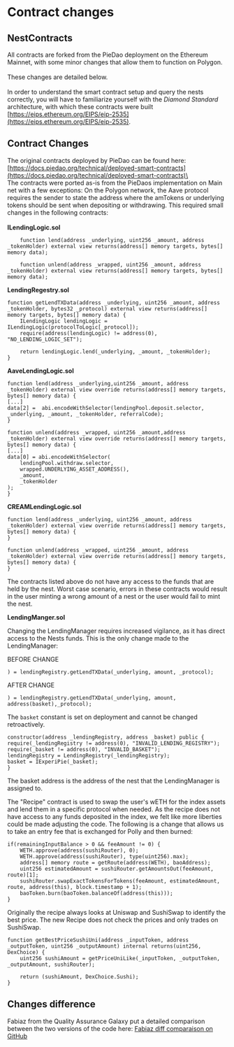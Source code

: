 # Contract changes

## NestContracts

All contracts are forked from the PieDao deployment on the Ethereum Mainnet, with some minor changes that allow them to function on Polygon.\
\
These changes are detailed below.\
\
In order to understand the smart contract setup and query the nests correctly, you will have to familiarize yourself with the _Diamond Standard_ architecture, with which these contracts were built [https://eips.ethereum.org/EIPS/eip-2535](https://eips.ethereum.org/EIPS/eip-2535).

## Contract Changes

The original contracts deployed by PieDao can be found here:\
[https://docs.piedao.org/technical/deployed-smart-contracts](https://docs.piedao.org/technical/deployed-smart-contracts)\
\
The contracts were ported as-is from the PieDaos implementation on Main net with a few exceptions: On the Polygon network, the Aave protocol requires the sender to state the address where the amTokens or underlying tokens should be sent when depositing or withdrawing. This required small changes in the following contracts:\
\
**ILendingLogic.sol**

```
	function lend(address _underlying, uint256 _amount, address _tokenHolder) external view returns(address[] memory targets, bytes[] memory data);

	function unlend(address _wrapped, uint256 _amount, address _tokenHolder) external view returns(address[] memory targets, bytes[] memory data);
```

**LendingRegestry.sol**

```
function getLendTXData(address _underlying, uint256 _amount, address _tokenHolder, bytes32 _protocol) external view returns(address[] memory targets, bytes[] memory data) {
	ILendingLogic lendingLogic = ILendingLogic(protocolToLogic[_protocol]);
	require(address(lendingLogic) != address(0), "NO_LENDING_LOGIC_SET");

	return lendingLogic.lend(_underlying, _amount, _tokenHolder);
}
```

**AaveLendingLogic.sol**

```
function lend(address _underlying,uint256 _amount, address _tokenHolder) external view override returns(address[] memory targets, bytes[] memory data) {
[...]
data[2] =  abi.encodeWithSelector(lendingPool.deposit.selector, _underlying, _amount, _tokenHolder, referralCode);
}

function unlend(address _wrapped, uint256 _amount,address _tokenHolder) external view override returns(address[] memory targets, bytes[] memory data) {
[...]
data[0] = abi.encodeWithSelector(
	lendingPool.withdraw.selector,
	wrapped.UNDERLYING_ASSET_ADDRESS(),
	_amount,
	_tokenHolder
);
}
```

**CREAMLendingLogic.sol**

```
function lend(address _underlying, uint256 _amount, address _tokenHolder) external view override returns(address[] memory targets, bytes[] memory data) {
}

function unlend(address _wrapped, uint256 _amount, address _tokenHolder) external view override returns(address[] memory targets, bytes[] memory data) {
}
```

The contracts listed above do not have any access to the funds that are held by the nest. Worst case scenario, errors in these contracts would result in the user minting a wrong amount of a nest or the user would fail to mint the nest.

**LendingManger.sol**

Changing the LendingManager requires increased vigilance, as it has direct access to the Nests funds. This is the only change made to the LendingManager:

BEFORE CHANGE

```
) = lendingRegistry.getLendTXData(_underlying, amount, _protocol);
```

AFTER CHANGE

```
) = lendingRegistry.getLendTXData(_underlying, amount, address(basket),_protocol);
```

The `basket` constant is set on deployment and cannot be changed retroactively.

```
constructor(address _lendingRegistry, address _basket) public {
require(_lendingRegistry != address(0), "INVALID_LENDING_REGISTRY");
require(_basket != address(0), "INVALID_BASKET");
lendingRegistry = LendingRegistry(_lendingRegistry);
basket = IExperiPie(_basket);
}
```

The basket address is the address of the nest that the LendingManager is assigned to.

The "Recipe" contract is used to swap the user's wETH for the index assets and lend them in a specific protocol when needed. As the recipe does not have access to any funds deposited in the index, we felt like more liberties could be made adjusting the code. The following is a change that allows us to take an entry fee that is exchanged for Polly and then burned:

```
if(remainingInputBalance > 0 && feeAmount != 0) {
	WETH.approve(address(sushiRouter), 0);
	WETH.approve(address(sushiRouter), type(uint256).max);
	address[] memory route = getRoute(address(WETH), baoAddress);
	uint256 estimatedAmount = sushiRouter.getAmountsOut(feeAmount, route)[1];
	sushiRouter.swapExactTokensForTokens(feeAmount, estimatedAmount, route, address(this), block.timestamp + 1);
	baoToken.burn(baoToken.balanceOf(address(this)));    
}
```

Originally the recipe always looks at Uniswap and SushiSwap to identify the best price. The new Recipe does not check the prices and only trades on SushiSwap.

```
function getBestPriceSushiUni(address _inputToken, address _outputToken, uint256 _outputAmount) internal returns(uint256, DexChoice) {
	uint256 sushiAmount = getPriceUniLike(_inputToken, _outputToken, _outputAmount, sushiRouter);

	return (sushiAmount, DexChoice.Sushi);
}
```

## Changes difference

Fabiaz from the Quality Assurance Galaxy put a detailed comparison between the two versions of the code here: [Fabiaz diff comparaison on GitHub](https://github.com/fabiaz84/Polly-Contracts/commit/4e222df69a04c04c0b7b298e8e005704a58c0541)
